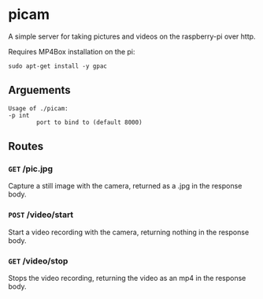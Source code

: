 # picam
A simple server for taking pictures and videos on the raspberry-pi over http.

Requires MP4Box installation on the pi:

    sudo apt-get install -y gpac

## Arguements

    Usage of ./picam:
    -p int
            port to bind to (default 8000)

## Routes

### `GET` /pic.jpg
Capture a still image with the camera, returned as a .jpg in the response body.

### `POST` /video/start
Start a video recording with the camera, returning nothing in the response body.

### `GET` /video/stop
Stops the video recording, returning the video as an mp4 in the response body.

